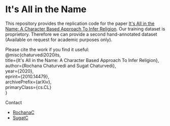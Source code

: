 # It's All in the Name

This repository provides the replication code for the paper [It's All in the Name:  A Character Based Approach To Infer Religion](https://arxiv.org/pdf/2010.14479.pdf).
Our training dataset is proprietory. Therefore we can provide a second hand-annotated dataset (Available on request for academic purposes only).

Please cite the work if you find it useful: <br/>
@misc{chaturvedi2020its,<br/>
      title={It's All in the Name: A Character Based Approach To Infer Religion}, <br/>
      author={Rochana Chaturvedi and Sugat Chaturvedi}, <br/>
      year={2020}, <br/>
      eprint={2010.14479}, <br/>
      archivePrefix={arXiv}, <br/>
      primaryClass={cs.CL} <br/>
}

Contact

* [RochanaC](https://twitter.com/rochanac?lang=en)
* [SugatC](https://sites.google.com/view/sugatchaturvedi/home)
